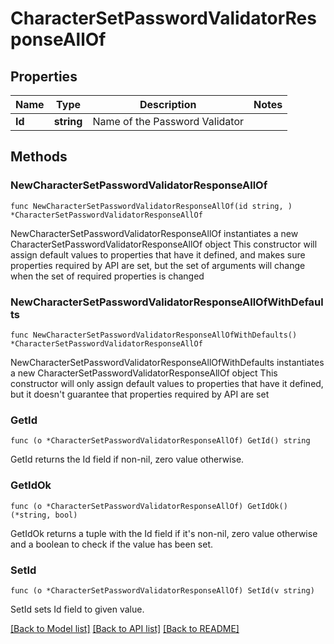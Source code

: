 # CharacterSetPasswordValidatorResponseAllOf

## Properties

Name | Type | Description | Notes
------------ | ------------- | ------------- | -------------
**Id** | **string** | Name of the Password Validator | 

## Methods

### NewCharacterSetPasswordValidatorResponseAllOf

`func NewCharacterSetPasswordValidatorResponseAllOf(id string, ) *CharacterSetPasswordValidatorResponseAllOf`

NewCharacterSetPasswordValidatorResponseAllOf instantiates a new CharacterSetPasswordValidatorResponseAllOf object
This constructor will assign default values to properties that have it defined,
and makes sure properties required by API are set, but the set of arguments
will change when the set of required properties is changed

### NewCharacterSetPasswordValidatorResponseAllOfWithDefaults

`func NewCharacterSetPasswordValidatorResponseAllOfWithDefaults() *CharacterSetPasswordValidatorResponseAllOf`

NewCharacterSetPasswordValidatorResponseAllOfWithDefaults instantiates a new CharacterSetPasswordValidatorResponseAllOf object
This constructor will only assign default values to properties that have it defined,
but it doesn't guarantee that properties required by API are set

### GetId

`func (o *CharacterSetPasswordValidatorResponseAllOf) GetId() string`

GetId returns the Id field if non-nil, zero value otherwise.

### GetIdOk

`func (o *CharacterSetPasswordValidatorResponseAllOf) GetIdOk() (*string, bool)`

GetIdOk returns a tuple with the Id field if it's non-nil, zero value otherwise
and a boolean to check if the value has been set.

### SetId

`func (o *CharacterSetPasswordValidatorResponseAllOf) SetId(v string)`

SetId sets Id field to given value.



[[Back to Model list]](../README.md#documentation-for-models) [[Back to API list]](../README.md#documentation-for-api-endpoints) [[Back to README]](../README.md)


